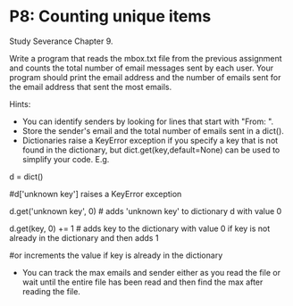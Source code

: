 # P8: Counting unique items

Study Severance Chapter 9.

Write a program that reads the mbox.txt file from the previous assignment and counts the total number of email messages sent by each user. Your program should print the email address and the number of emails sent for the email address that sent the most emails.

Hints:

- You can identify senders by looking for lines that start with "From: <senderEmail>".  
- Store the sender's email and the total number of emails sent in a dict().    
- Dictionaries raise a KeyError exception if you specify a key that is not found in the dictionary, but dict.get(key,default=None) can be used to simplify your code. E.g. 

d = dict()

#d['unknown key']  raises a KeyError exception

d.get('unknown key', 0) # adds 'unknown key' to dictionary d with value 0

d.get(key, 0) += 1  # adds key to the dictionary with value 0 if key is not already in the dictionary and then adds 1

#or increments the value if key is already in the dictionary

- You can track the max emails and sender either as you read the file or wait until the entire file has been read and then find the max after reading the file.
